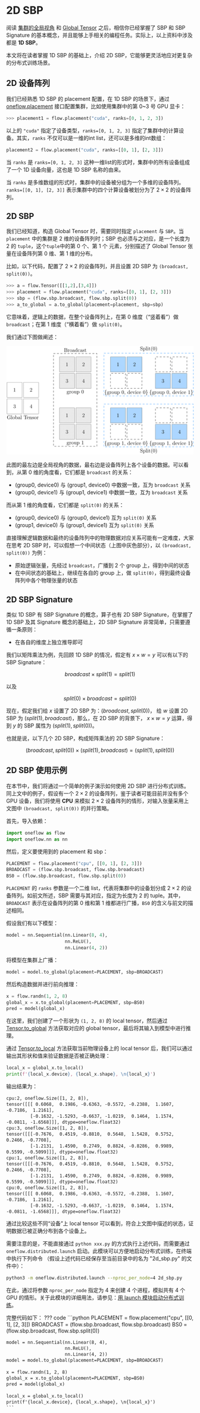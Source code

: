 # 2D SBP

阅读 [集群的全局视角](./02_sbp.md) 和 [Global Tensor](./03_consistent_tensor.md) 之后，相信你已经掌握了 SBP 和 SBP Signature 的基本概念，并且能够上手相关的编程任务。实际上，以上资料中涉及都是 **1D SBP**。

本文将在读者掌握 1D SBP 的基础上，介绍 2D SBP，它能够更灵活地应对更复杂的分布式训练场景。

## 2D 设备阵列

我们已经熟悉 1D SBP 的 placement 配置，在 1D SBP 的场景下，通过 [oneflow.placement](https://oneflow.readthedocs.io/en/v0.8.1/tensor_attributes.html?highlight=oneflow.placement#oneflow-placement) 接口配置集群，比如使用集群中的第 0~3 号 GPU 显卡：

```python
>>> placement1 = flow.placement("cuda", ranks=[0, 1, 2, 3])
```

以上的 `"cuda"` 指定了设备类型，`ranks=[0, 1, 2, 3]` 指定了集群中的计算设备。其实，`ranks` 不仅可以是一维的int list，还可以是多维的int数组：

```python
placement2 = flow.placement("cuda", ranks=[[0, 1], [2, 3]])
```

当 `ranks` 是 `ranks=[0, 1, 2, 3]` 这种一维list的形式时，集群中的所有设备组成了一个 1D 设备向量，这也是 1D SBP 名称的由来。

当 `ranks` 是多维数组的形式时，集群中的设备被分组为一个多维的设备阵列。`ranks=[[0, 1], [2, 3]]` 表示集群中的四个计算设备被划分为了 $2 \times 2$ 的设备阵列。

## 2D SBP

我们已经知道，构造 Global Tensor 时，需要同时指定 `placement` 与 `SBP`。当 `placement` 中的集群是 2 维的设备阵列时；SBP 也必须与之对应，是一个长度为 2 的 `tuple`，这个`tuple`中的第 0 个、第 1 个 元素，分别描述了 Global Tensor 张量在设备阵列第 0 维、第 1 维的分布。

比如，以下代码，配置了 $2 \times 2$ 的设备阵列，并且设置 2D SBP 为 `(broadcast, split(0))`。

```python
>>> a = flow.Tensor([[1,2],[3,4]])
>>> placement = flow.placement("cuda", ranks=[[0, 1], [2, 3]])
>>> sbp = (flow.sbp.broadcast, flow.sbp.split(0))
>>> a_to_global = a.to_global(placement=placement, sbp=sbp)
```

它意味着，逻辑上的数据，在整个设备阵列上，在第 0 维度（“竖着看”）做 `broadcast`；在第 1 维度（“横着看”）做 `split(0)`。

我们通过下图做阐述：

![](./imgs/2d-sbp.png)

此图的最左边是全局视角的数据，最右边是设备阵列上各个设备的数据。可以看到，从第 0 维的角度看，它们都是 `broadcast` 的关系：

- (group0, device0) 与 (group1, device0) 中数据一致，互为 `broadcast` 关系
- (group0, device1) 与 (group1, device1) 中数据一致，互为 `broadcast` 关系

而从第 1 维的角度看，它们都是 `split(0)` 的关系：

- (group0, device0) 与 (group0, device1) 互为 `split(0)` 关系
- (group1, device0) 与 (group1, device1) 互为 `split(0)` 关系

直接理解逻辑数据和最终的设备阵列中的物理数据对应关系可能有一定难度，大家在思考 2D SBP 时，可以假想一个中间状态（上图中灰色部分），以 `(broadcast, split(0))` 为例：

- 原始逻辑张量，先经过 `broadcast`，广播到 2 个 group 上，得到中间的状态
- 在中间状态的基础上，继续在各自的 group 上，做 `split(0)`，得到最终设备阵列中各个物理张量的状态

## 2D SBP Signature

类似 1D SBP 有 SBP Signature 的概念，算子也有 2D SBP Signature，在掌握了 1D SBP 及其 Signature 概念的基础上，2D SBP Signature 非常简单，只需要遵循一条原则：

- 在各自的维度上独立推导即可

我们以矩阵乘法为例，先回顾 1D SBP 的情况，假定有 $x \times w = y$ 可以有以下的 SBP Signature：

$$ broadcast \times split(1) = split(1) $$

以及

$$ split(0) \times broadcast = split(0) $$

现在，假定我们给 $x$ 设置了 2D SBP 为：$(broadcast, split(0))$， 给 $w$ 设置 2D SBP 为 $(split(1), broadcast)$，那么，在 2D SBP 的背景下， $x \times w = y$ 运算，得到 $y$ 的 SBP 属性为 $(split(1), split(0))$。

也就是说，以下几个 2D SBP，构成矩阵乘法的 2D SBP Signature：

$$ (broadcast, split(0)) \times (split(1), broadcast) =  (split(1), split(0)) $$


## 2D SBP 使用示例

在本节中，我们将通过一个简单的例子演示如何使用 2D SBP 进行分布式训练。同上文中的例子，假设有一个 $2 \times 2$ 的设备阵列，鉴于读者可能目前并没有多个 GPU 设备，我们将使用 **CPU** 来模拟 $2 \times 2$ 设备阵列的情形，对输入张量采用上文图中 `(broadcast, split(0))` 的并行策略。


首先，导入依赖：
```python
import oneflow as flow
import oneflow.nn as nn
```

然后，定义要使用到的 placement 和 sbp：
```python
PLACEMENT = flow.placement("cpu", [[0, 1], [2, 3]])
BROADCAST = (flow.sbp.broadcast, flow.sbp.broadcast)
BS0 = (flow.sbp.broadcast, flow.sbp.split(0))
```
`PLACEMENT` 的 `ranks` 参数是一个二维 list，代表将集群中的设备划分成 $2 \times 2$ 的设备阵列。如前文所述，SBP 需要与其对应，指定为长度为 2 的 tuple。其中，`BROADCAST` 表示在设备阵列的第 0 维和第 1 维都进行广播，`BS0` 的含义与前文的描述相同。


假设我们有以下模型：
```python
model = nn.Sequential(nn.Linear(8, 4),
                      nn.ReLU(),
                      nn.Linear(4, 2))
```
将模型在集群上广播：
```python
model = model.to_global(placement=PLACEMENT, sbp=BROADCAST)
```

然后构造数据并进行前向推理：
```python
x = flow.randn(1, 2, 8)
global_x = x.to_global(placement=PLACEMENT, sbp=BS0)
pred = model(global_x)
```
在这里，我们创建了一个形状为 `(1, 2, 8)` 的 local tensor，然后通过 [Tensor.to_global](https://oneflow.readthedocs.io/en/master/tensor.html#oneflow.Tensor.to_global) 方法获取对应的 global tensor，最后将其输入到模型中进行推理。

通过 [Tensor.to_local](https://oneflow.readthedocs.io/en/master/tensor.html#oneflow.Tensor.to_local) 方法获取当前物理设备上的 local tensor 后，我们可以通过输出其形状和值来验证数据是否被正确处理：
```python
local_x = global_x.to_local()
print(f'{local_x.device}, {local_x.shape}, \n{local_x}')
```
输出结果为：
```text
cpu:2, oneflow.Size([1, 2, 8]), 
tensor([[[ 0.6068,  0.1986, -0.6363, -0.5572, -0.2388,  1.1607, -0.7186,  1.2161],
         [-0.1632, -1.5293, -0.6637, -1.0219,  0.1464,  1.1574, -0.0811, -1.6568]]], dtype=oneflow.float32)
cpu:3, oneflow.Size([1, 2, 8]), 
tensor([[[-0.7676,  0.4519, -0.8810,  0.5648,  1.5428,  0.5752,  0.2466, -0.7708],
         [-1.2131,  1.4590,  0.2749,  0.8824, -0.8286,  0.9989,  0.5599, -0.5099]]], dtype=oneflow.float32)
cpu:1, oneflow.Size([1, 2, 8]), 
tensor([[[-0.7676,  0.4519, -0.8810,  0.5648,  1.5428,  0.5752,  0.2466, -0.7708],
         [-1.2131,  1.4590,  0.2749,  0.8824, -0.8286,  0.9989,  0.5599, -0.5099]]], dtype=oneflow.float32)
cpu:0, oneflow.Size([1, 2, 8]), 
tensor([[[ 0.6068,  0.1986, -0.6363, -0.5572, -0.2388,  1.1607, -0.7186,  1.2161],
         [-0.1632, -1.5293, -0.6637, -1.0219,  0.1464,  1.1574, -0.0811, -1.6568]]], dtype=oneflow.float32)
```
通过比较这些不同“设备”上 local tensor 可以看到，符合上文图中描述的状态，证明数据已被正确分布到各个设备上。


需要注意的是，不能直接通过 `python xxx.py` 的方式执行上述代码，而需要通过 `oneflow.distributed.launch` 启动。此模块可以方便地启动分布式训练，在终端中执行下列命令 （假设上述代码已经保存至当前目录中的名为 "2d_sbp.py" 的文件中）：
```bash
python3 -m oneflow.distributed.launch --nproc_per_node=4 2d_sbp.py
```
在此，通过将参数 `nproc_per_node` 指定为 4 来创建 4 个进程，模拟共有 4 个 GPU 的情形。关于此模块的详细用法，请参见：[用 launch 模块启动分布式训练](./04_launch.md)。


完整代码如下：
??? code
    ```python
    PLACEMENT = flow.placement("cpu", [[0, 1], [2, 3]])
    BROADCAST = (flow.sbp.broadcast, flow.sbp.broadcast)
    BS0 = (flow.sbp.broadcast, flow.sbp.split(0))

    model = nn.Sequential(nn.Linear(8, 4),
                          nn.ReLU(),
                          nn.Linear(4, 2))
    model = model.to_global(placement=PLACEMENT, sbp=BROADCAST)

    x = flow.randn(1, 2, 8)
    global_x = x.to_global(placement=PLACEMENT, sbp=BS0)
    pred = model(global_x)

    local_x = global_x.to_local()
    print(f'{local_x.device}, {local_x.shape}, \n{local_x}')
    ```
